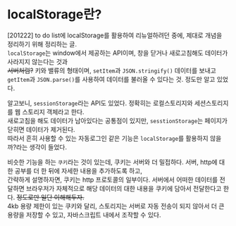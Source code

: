 # localStorage란?
[201222] to do list에 localStorage를 활용하여 리뉴얼하려던 중에, 제대로 개념을 정리하기 위해 정리하는 글.  
`localStorage`는 window에서 제공하는 API이며, 창을 닫거나 새로고침해도 데이터가 사라지지 않는다는 것과   
~~서버처럼?~~ 키와 밸류의 형태이며, `setItem`과 `JSON.stringify()` 데이터를 보내고   
`getItem`과 `JSON.parse()`를 사용하여 데이터를 불러올 수 있다는 것. 정도만 알고 있었다.   

알고보니, `sessionStorage`라는 API도 있었다. 정확히는 로컬스토리지와 세션스토리지를 웹 스토리지 객체라고 한다.   
새로고침을 해도 데이터가 남아있다는 공통점이 있지만, `sesstionStorage`는 페이지가 닫히면 데이터가 제거된다.   
따라서 흔히 사용할 수 있는 자동로그인 같은 기능은 `localStorage`를 활용하지 않을까?라는 생각이 들었다.  

비슷한 기능을 하는 `쿠키`라는 것이 있는데, 쿠키는 서버와 더 밀접하다. 서버, http에 대한 공부를 더 한 뒤에 자세한 내용을 추가하도록 하고,   
간략하게 설명하자면, 쿠키는 http 프로토콜의 일부이다. 서버에서 어떠한 데이터를 전달하면 브라우저가 자체적으로 해당 데이터의 대한 내용을 쿠키에 담아서 전달한다고 한다. ~~정도로만 일단 이해해두자.~~   
4kb 용량 제한이 있는 쿠키와 달리, 스토리지는 서버로 자동 전송이 되지 않아서 더 큰 용량을 저장할 수 있고, 자바스크립트 내에서 조작할 수 있다.   

